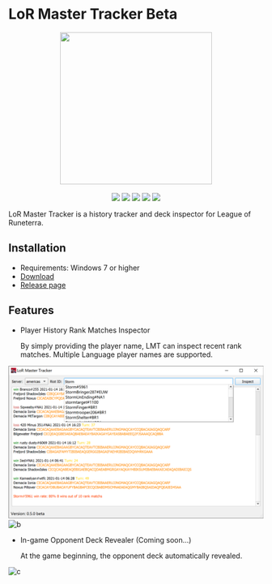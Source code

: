 
# LoR Master Tracker Beta

<p align="center">
<img src="test.jpg"width="300" height="300"/>
</p>

<p align="center">
    <a href=""><img src="https://img.shields.io/badge/version-0.5.0Beta-blue.svg"/></a>
    <a href=""><img src="https://img.shields.io/badge/language-Python-<COLOR>.svg"/></a>
    <a href=""><img src="https://img.shields.io/badge/platform-Windows -lightgrey.svg"/></a>
    <a href=""><img src="https://img.shields.io/github/license/mashape/apistatus.svg"/></a>
    <a href=""><img src="https://img.shields.io/badge/中文-README-orange.svg"/></a>
</p>

LoR Master Tracker is a history tracker and deck inspector for League of Runeterra.

## Installation

* Requirements: Windows 7 or higher
* [Download](https://github.com/shaobaili3/lor_master/releases)
* [Release page](https://github.com/shaobaili3/lor_master/releases)

## Features

* Player History Rank Matches Inspector

    By simply providing the player name, LMT can inspect recent rank matches. Multiple Language player names are supported.

![a](Preview/1.png)
![b](Preview/2.gif)

* In-game Opponent Deck Revealer (Coming soon...)

    At the game beginning, the opponent deck automatically revealed.

![c](Preview/3.png)